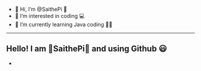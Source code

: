 - 👋 Hi, I’m @SaithePi 👾
- 👀 I’m interested in coding 💻
- 🌱 I’m currently learning Java coding 👨‍💻
---------------------------------------------
Hello! I am 👾SaithePi👾 and using Github 😃
---------------------------------------------
-
<!---
SaithePi1050/SaithePi1050 is a ✨ special ✨ repository because its `README.md` (this file) appears on your GitHub profile.
You can click the Preview link to take a look at your changes.
--->
<!--- Hello, Hello, Hello, Hello, Hello, Hello, Hello, Hello, Hello, Hello, Hello, Hello, Hello, Hello, Hello, Hello, Hello, Hello, Hello, Hello, Hello, Hello, Hello, Hello, Hello, Hello, Hello, Hello, Hello, Hello, Hello, Hello, Hello, Hello, Hello, Hello, Hello, Hello, Hello, Hello, Hello, Hello, Hello, Hello, Hello, Hello, Hello, Hello, Hello, Hello, Hello, Hello, Hello, Hello, Hello, Hello, Hello, Hello, Hello, Hello, Hello, Hello, Hello, Hello, Hello, Hello, Hello, Hello, Hello, Hello, Hello, Hello, Hello, Hello, Hello, Hello, Hello, Hello, Hello, Hello, Hello, Hello, Hello, Hello, Hello, Hello, Hello, Hello, Hello, Hello, Hello, Hello, Hello, Hello, Hello, Hello, Hello, Hello, Hello, Hello, Hello, Hello, Hello, Hello, Hello, Hello, Hello, Hello, Hello, Hello, Hello, Hello, Hello, Hello, Hello, Hello, Hello, Hello, Hello, Hello, Hello, Hello, Hello, Hello, Hello, Hello, Hello, Hello, Hello, Hello, Hello, Hello, Hello, Hello, Hello, Hello, Hello, Hello, Hello, Hello, Hello, Hello, Hello, Hello, Hello, Hello, Hello, Hello, Hello, Hello, Hello, Hello, Hello, Hello, Hello, Hello, Hello, Hello, Hello, Hello, Hello, Hello, Hello, Hello, Hello, Hello, Hello, Hello, Hello, Hello, Hello, Hello, Hello, Hello, Hello, Hello, Hello, Hello, Hello, Hello, Hello, Hello, Hello, Hello, Hello, Hello, Hello, Hello, Hello, Hello, Hello, Hello, Hello, Hello, Hello, Hello, Hello, Hello, Hello, Hello, Hello, Hello, Hello, Hello, Hello, Hello, Hello, Hello, Hello, Hello, Hello, Hello, Hello, Hello, Hello, Hello, Hello, Hello, Hello, Hello, Hello, Hello, Hello, Hello, Hello, Hello, Hello, Hello, Hello, Hello, Hello, Hello, Hello, Hello, Hello, Hello, Hello, Hello, Hello, Hello, Hello, Hello, Hello, Hello, Hello, Hello, Hello, Hello, Hello, Hello, Hello, Hello, Hello, Hello, Hello, Hello, Hello, Hello, Hello, Hello, Hello, Hello, Hello, Hello, Hello, Hello, Hello, Hello, Hello, Hello, Hello, Hello, Hello, Hello, Hello, Hello, Hello, Hello, Hello, Hello, Hello, Hello, Hello, Hello, Hello, Hello, Hello, Hello, Hello, Hello, Hello, Hello, Hello, Hello, Hello, Hello, Hello, Hello, Hello, Hello, Hello, Hello, Hello, Hello, Hello, Hello, Hello, Hello, Hello, Hello, Hello, Hello, Hello, Hello, Hello, Hello, Hello, Hello, Hello, Hello, Hello, Hello, Hello, Hello, Hello, Hello, Hello, Hello, Hello, Hello, Hello, Hello, Hello, Hello, Hello, Hello, Hello, Hello, Hello, Hello, Hello, Hello, Hello, Hello, Hello, Hello, Hello, Hello, Hello, Hello, Hello, Hello, Hello, Hello, Hello, Hello, Hello, Hello, Hello, Hello, Hello, Hello, Hello, Hello, Hello, Hello, Hello, Hello, Hello, Hello, Hello, Hello, Hello, Hello, Hello, Hello, Hello, Hello, Hello, Hello, Hello, Hello, Hello, Hello, Hello, Hello, Hello, Hello, Hello, Hello, Hello, Hello, Hello, Hello, Hello, Hello, Hello, Hello, Hello, Hello, Hello, Hello, Hello, Hello, Hello, Hello, Hello, Hello, Hello, Hello, Hello, Hello, Hello, Hello, Hello, Hello, Hello, Hello, Hello, Hello, Hello, Hello, Hello, Hello, Hello, Hello, Hello, Hello, Hello, Hello, Hello, Hello, Hello, Hello, Hello, Hello, Hello, Hello, Hello, Hello, Hello, Hello, Hello, Hello, Hello, Hello, Hello, Hello, Hello, Hello, Hello, Hello, Hello, Hello, Hello, Hello, Hello, Hello, Hello, Hello, Hello, Hello, Hello, Hello, Hello, Hello, Hello, Hello, Hello, Hello, Hello, Hello, Hello, Hello, Hello, Hello, Hello, Hello, Hello, Hello, Hello, Hello, Hello, Hello, Hello, Hello, Hello, Hello, Hello, Hello, Hello, Hello, Hello, Hello, Hello, Hello, Hello, Hello, Hello, Hello, Hello, Hello, Hello, Hello, Hello, Hello, Hello, Hello, Hello, Hello, Hello, Hello, Hello, Hello, Hello, Hello, Hello, Hello, Hello, Hello, Hello, Hello, Hello, Hello, Hello, Hello, Hello, Hello, Hello, Hello, Hello, Hello, Hello, Hello, Hello, Hello, Hello, Hello, Hello, Hello, Hello, Hello, Hello, Hello, Hello, Hello, Hello, Hello, Hello, Hello, Hello, Hello, Hello, Hello, Hello, Hello, Hello, Hello, Hello, Hello, Hello, Hello, Hello, Hello, Hello, Hello, Hello, Hello, Hello, Hello, Hello, Hello, Hello, Hello, Hello, Hello, Hello, Hello, Hello, Hello, Hello, Hello, Hello, Hello, Hello, Hello, Hello, Hello, Hello, Hello, Hello, Hello, Hello, Hello, Hello, Hello, Hello, Hello, Hello, Hello, Hello, Hello, Hello, Hello, Hello, Hello, Hello, Hello, Hello, Hello, Hello, Hello, Hello, Hello, Hello, Hello, Hello, Hello, Hello, Hello, Hello, Hello, Hello, Hello, Hello, Hello, Hello, Hello, Hello, Hello, Hello, Hello, Hello, Hello, Hello, Hello, Hello, Hello, Hello, Hello, Hello, Hello, Hello, Hello, Hello, Hello, Hello, Hello, Hello, Hello, Hello, Hello, Hello, Hello, Hello, Hello, Hello, Hello, Hello, Hello, Hello, Hello, Hello, Hello, Hello, Hello, Hello, Hello, Hello, Hello, Hello, Hello, Hello, Hello, Hello, Hello, Hello, Hello, Hello, Hello, Hello, Hello, Hello, Hello, Hello, Hello, Hello, Hello, Hello, Hello, Hello, Hello, Hello, Hello, Hello, Hello, Hello, Hello, Hello, Hello, Hello, Hello, Hello, Hello, Hello, Hello, Hello, Hello, Hello, Hello, Hello, Hello, Hello, Hello, Hello, Hello, Hello, Hello, Hello, Hello, Hello, Hello, Hello, Hello, Hello, Hello, Hello, Hello, Hello, Hello, Hello, Hello, Hello, Hello, Hello, Hello, Hello, Hello, Hello, Hello, Hello, Hello, Hello, Hello, Hello, Hello, Hello, Hello, Hello, Hello, Hello, Hello, Hello, Hello, Hello, Hello, Hello, Hello, Hello, Hello, Hello, Hello, Hello, Hello, Hello, Hello, Hello, Hello, Hello, Hello, Hello, Hello, Hello, Hello, Hello, Hello, Hello, Hello, Hello, Hello, Hello, Hello, Hello, Hello, Hello, Hello, Hello, Hello, Hello, Hello, Hello, Hello, Hello, Hello, Hello, Hello, Hello, Hello, Hello, Hello, Hello, Hello, Hello, Hello, Hello, Hello, Hello, Hello, Hello, Hello, Hello, Hello, Hello, Hello, Hello, Hello, Hello, Hello, Hello, Hello, Hello, Hello, Hello, Hello, Hello, Hello, Hello, Hello, Hello, Hello, Hello, Hello, Hello, Hello, Hello, Hello, Hello, Hello, Hello, Hello, --->
